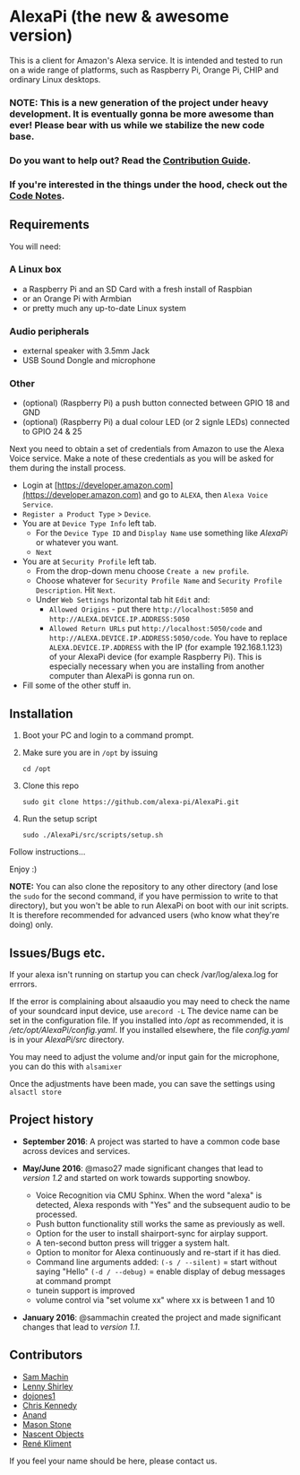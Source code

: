 # AlexaPi (the new & awesome version)

This is a client for Amazon's Alexa service. It is intended and tested to run on a wide range of platforms, such as Raspberry Pi, Orange Pi, CHIP and ordinary Linux desktops.

### NOTE: This is a new generation of the project under heavy development. It is eventually gonna be more awesome than ever! Please bear with us while we stabilize the new code base.

### Do you want to help out? Read the [Contribution Guide](CONTRIBUTING.md).
### If you're interested in the things under the hood, check out the [Code Notes](CODE_NOTES.md).

## Requirements

You will need:
### A Linux box

* a Raspberry Pi and an SD Card with a fresh install of Raspbian
* or an Orange Pi with Armbian
* or pretty much any up-to-date Linux system

### Audio peripherals

* external speaker with 3.5mm Jack
* USB Sound Dongle and microphone

### Other

* (optional) (Raspberry Pi) a push button connected between GPIO 18 and GND
* (optional) (Raspberry Pi) a dual colour LED (or 2 signle LEDs) connected to GPIO 24 & 25


Next you need to obtain a set of credentials from Amazon to use the Alexa Voice service. Make a note of these credentials as you will be asked for them during the install process.

- Login at [https://developer.amazon.com](https://developer.amazon.com) and go to `ALEXA`, then `Alexa Voice Service`.
- `Register a Product Type` > `Device`. 
- You are at `Device Type Info` left tab.
    - For the `Device Type ID` and `Display Name` use something like _AlexaPi_ or whatever you want.
     - `Next`
- You are at `Security Profile` left tab.
    - From the drop-down menu choose `Create a new profile`. 
    - Choose whatever for `Security Profile Name` and `Security Profile Description`. Hit `Next`.
    - Under `Web Settings` horizontal tab hit `Edit` and: 
        - `Allowed Origins` - put there `http://localhost:5050` and `http://ALEXA.DEVICE.IP.ADDRESS:5050` 
        - `Allowed Return URLs` put `http://localhost:5050/code` and `http://ALEXA.DEVICE.IP.ADDRESS:5050/code`. 
        You have to replace `ALEXA.DEVICE.IP.ADDRESS` with the IP (for example 192.168.1.123) of your AlexaPi device (for example Raspberry Pi). This is especially necessary when you are installing from another computer than AlexaPi is gonna run on.
- Fill some of the other stuff in.

## Installation

1. Boot your PC and login to a command prompt.
2. Make sure you are in `/opt` by issuing

    ```
    cd /opt
    ```

3. Clone this repo
    
    ```
    sudo git clone https://github.com/alexa-pi/AlexaPi.git
    ```
        
4. Run the setup script

    ```
    sudo ./AlexaPi/src/scripts/setup.sh
    ```

Follow instructions...

Enjoy :)

**NOTE:** You can also clone the repository to any other directory (and lose the `sudo` for the second command, if you have permission to write to that directory), but you won't be able to run AlexaPi on boot with our init scripts. It is therefore recommended for advanced users (who know what they're doing) only.

## Issues/Bugs etc.

If your alexa isn't running on startup you can check /var/log/alexa.log for errrors.

If the error is complaining about alsaaudio you may need to check the name of your soundcard input device, use 
`arecord -L` 
The device name can be set in the configuration file. If you installed into _/opt_ as recommended, it is _/etc/opt/AlexaPi/config.yaml_. If you installed elsewhere, the file _config.yaml_ is in your _AlexaPi/src_ directory. 

You may need to adjust the volume and/or input gain for the microphone, you can do this with 
`alsamixer`

Once the adjustments have been made, you can save the settings using
`alsactl store`

## Project history

- **September 2016**: A project was started to have a common code base across devices and services.

- **May/June 2016**: @maso27 made significant changes that lead to _version 1.2_ and started on work towards supporting snowboy.
    * Voice Recognition via CMU Sphinx.  When the word "alexa" is detected, Alexa responds with "Yes" and the subsequent audio to be processed.
    * Push button functionality still works the same as previously as well.
    * Option for the user to install shairport-sync for airplay support.
    * A ten-second button press will trigger a system halt.
    * Option to monitor for Alexa continuously and re-start if it has died.
    * Command line arguments added:
     `(-s / --silent)` = start without saying "Hello"
     `(-d / --debug)` = enable display of debug messages at command prompt
    * tunein support is improved
    * volume control via "set volume xx" where xx is between 1 and 10
     
- **January 2016**: @sammachin created the project and made significant changes that lead to _version 1.1_.

## Contributors
* [Sam Machin](http://sammachin.com)
* [Lenny Shirley](https://github.com/lennysh)
* [dojones1](https://github.com/dojones1)
* [Chris Kennedy](http://ck37.com)
* [Anand](http://padfoot.in)
* [Mason Stone](https://github.com/maso27)
* [Nascent Objects](https://github.com/nascentobjects)
* [René Kliment](https://github.com/renekliment)

If you feel your name should be here, please contact us.
